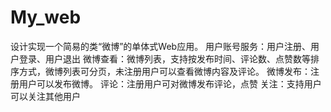 # My_web
设计实现一个简易的类“微博”的单体式Web应用。
用户账号服务：用户注册、用户登录、用户退出
微博查看：微博列表，支持按发布时间、评论数、点赞数等排序方式，微博列表可分页，未注册用户可以查看微博内容及评论。
微博发布：注册用户可以发布微博。
评论：注册用户可对微博发布评论，点赞
关注：支持用户可以关注其他用户

